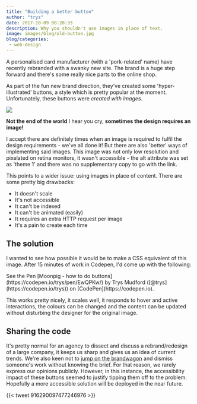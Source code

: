 ```yaml
---
title: "Building a better button"
author: "trys"
date: 2017-10-09 08:28:33
description: Why you shouldn't use images in place of text.
image: images/blog/old-button.jpg
blog/categories: 
 - web-design
---
```


A personalised card manufacturer (with a 'pork-related' name) have recently rebranded with a swanky new site. The brand is a huge step forward and there's some really nice parts to the online shop.

As part of the fun new brand direction, they've created some 'hyper-illustrated' buttons, a style which is pretty popular at the moment. Unfortunately, these buttons were *created with images*.

![](images/blog/old-button.jpg)

__Not the end of the world__ I hear you cry, __sometimes the design requires an image!__

I accept there are definitely times when an image is required to fulfil the design requirements - we've all done it! But there are also 'better' ways of implementing said images. This image was not only low resolution and pixelated on retina monitors, it wasn't accessible - the alt attribute was set as 'theme 1' and there was no supplementary copy to go with the link.

This points to a wider issue: using images in place of content. There are some pretty big drawbacks:

- It doesn't scale
- It's not accessible
- It can't be indexed
- It can't be animated (easily)
- It requires an extra HTTP request per image
- It's a pain to create each time

## The solution

I wanted to see how possible it would be to make a CSS equivalent of this image. After 15 minutes of work in Codepen, I'd come up with the following:

<p class="codepen" data-height="400" data-theme-id="1323" data-slug-hash="EwQPKw" data-default-tab="css,result" data-user="trys" data-embed-version="2" data-pen-title="Moonpig - how to do buttons">See the Pen [Moonpig - how to do buttons](https://codepen.io/trys/pen/EwQPKw/) by Trys Mudford ([@trys](https://codepen.io/trys)) on [CodePen](https://codepen.io).</p>
<script async src="https://production-assets.codepen.io/assets/embed/ei.js"></script>

This works pretty nicely, it scales well, it responds to hover and active interactions, the colours can be changed and the content can be updated without disturbing the designer for the original image.

## Sharing the code

It's pretty normal for an agency to dissect and discuss a rebrand/redesign of a large company, it keeps us sharp and gives us an idea of current trends. We're also keen not to [jump on the brandwagon](/blog/jumping-brandwagon-important-understand-brief-new-brand/) and dismiss someone's work without knowing the brief. For that reason, we rarely express our opinions publicly. However, in this instance, the accessibility impact of these buttons seemed to justify tipping them off to the problem. Hopefully a more accessible solution will be deployed in the near future.

{{< tweet 916290097477246976 >}}


